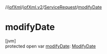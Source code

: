 //[iofXml](../../../index.md)/[iofXml.v2](../index.md)/[ServiceRequest](index.md)/[modifyDate](modify-date.md)

# modifyDate

[jvm]\
protected open var [modifyDate](modify-date.md): [ModifyDate](../-modify-date/index.md)
